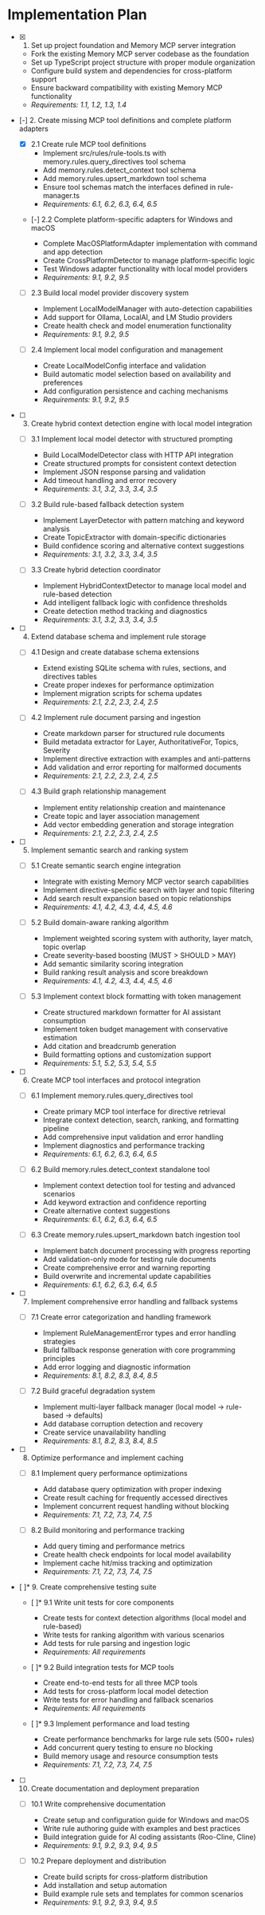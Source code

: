 # Implementation Plan

- [x] 1. Set up project foundation and Memory MCP server integration
  - Fork the existing Memory MCP server codebase as the foundation
  - Set up TypeScript project structure with proper module organization
  - Configure build system and dependencies for cross-platform support
  - Ensure backward compatibility with existing Memory MCP functionality
  - _Requirements: 1.1, 1.2, 1.3, 1.4_

- [-] 2. Create missing MCP tool definitions and complete platform adapters
  - [x] 2.1 Create rule MCP tool definitions
    - Implement src/rules/rule-tools.ts with memory.rules.query_directives tool schema
    - Add memory.rules.detect_context tool schema
    - Add memory.rules.upsert_markdown tool schema
    - Ensure tool schemas match the interfaces defined in rule-manager.ts
    - _Requirements: 6.1, 6.2, 6.3, 6.4, 6.5_

  - [-] 2.2 Complete platform-specific adapters for Windows and macOS




    - Complete MacOSPlatformAdapter implementation with command and app detection
    - Create CrossPlatformDetector to manage platform-specific logic
    - Test Windows adapter functionality with local model providers
    - _Requirements: 9.1, 9.2, 9.5_

  - [ ] 2.3 Build local model provider discovery system

    - Implement LocalModelManager with auto-detection capabilities
    - Add support for Ollama, LocalAI, and LM Studio providers
    - Create health check and model enumeration functionality
    - _Requirements: 9.1, 9.2, 9.5_

  - [ ] 2.4 Implement local model configuration and management

    - Create LocalModelConfig interface and validation
    - Build automatic model selection based on availability and preferences
    - Add configuration persistence and caching mechanisms
    - _Requirements: 9.1, 9.2, 9.5_

- [ ] 3. Create hybrid context detection engine with local model integration
  - [ ] 3.1 Implement local model detector with structured prompting
    - Build LocalModelDetector class with HTTP API integration
    - Create structured prompts for consistent context detection
    - Implement JSON response parsing and validation
    - Add timeout handling and error recovery
    - _Requirements: 3.1, 3.2, 3.3, 3.4, 3.5_

  - [ ] 3.2 Build rule-based fallback detection system
    - Implement LayerDetector with pattern matching and keyword analysis
    - Create TopicExtractor with domain-specific dictionaries
    - Build confidence scoring and alternative context suggestions
    - _Requirements: 3.1, 3.2, 3.3, 3.4, 3.5_

  - [ ] 3.3 Create hybrid detection coordinator
    - Implement HybridContextDetector to manage local model and rule-based detection
    - Add intelligent fallback logic with confidence thresholds
    - Create detection method tracking and diagnostics
    - _Requirements: 3.1, 3.2, 3.3, 3.4, 3.5_

- [ ] 4. Extend database schema and implement rule storage
  - [ ] 4.1 Design and create database schema extensions
    - Extend existing SQLite schema with rules, sections, and directives tables
    - Create proper indexes for performance optimization
    - Implement migration scripts for schema updates
    - _Requirements: 2.1, 2.2, 2.3, 2.4, 2.5_

  - [ ] 4.2 Implement rule document parsing and ingestion
    - Create markdown parser for structured rule documents
    - Build metadata extractor for Layer, AuthoritativeFor, Topics, Severity
    - Implement directive extraction with examples and anti-patterns
    - Add validation and error reporting for malformed documents
    - _Requirements: 2.1, 2.2, 2.3, 2.4, 2.5_

  - [ ] 4.3 Build graph relationship management
    - Implement entity relationship creation and maintenance
    - Create topic and layer association management
    - Add vector embedding generation and storage integration
    - _Requirements: 2.1, 2.2, 2.3, 2.4, 2.5_

- [ ] 5. Implement semantic search and ranking system
  - [ ] 5.1 Create semantic search engine integration
    - Integrate with existing Memory MCP vector search capabilities
    - Implement directive-specific search with layer and topic filtering
    - Add search result expansion based on topic relationships
    - _Requirements: 4.1, 4.2, 4.3, 4.4, 4.5, 4.6_

  - [ ] 5.2 Build domain-aware ranking algorithm
    - Implement weighted scoring system with authority, layer match, topic overlap
    - Create severity-based boosting (MUST > SHOULD > MAY)
    - Add semantic similarity scoring integration
    - Build ranking result analysis and score breakdown
    - _Requirements: 4.1, 4.2, 4.3, 4.4, 4.5, 4.6_

  - [ ] 5.3 Implement context block formatting with token management
    - Create structured markdown formatter for AI assistant consumption
    - Implement token budget management with conservative estimation
    - Add citation and breadcrumb generation
    - Build formatting options and customization support
    - _Requirements: 5.1, 5.2, 5.3, 5.4, 5.5_

- [ ] 6. Create MCP tool interfaces and protocol integration
  - [ ] 6.1 Implement memory.rules.query_directives tool
    - Create primary MCP tool interface for directive retrieval
    - Integrate context detection, search, ranking, and formatting pipeline
    - Add comprehensive input validation and error handling
    - Implement diagnostics and performance tracking
    - _Requirements: 6.1, 6.2, 6.3, 6.4, 6.5_

  - [ ] 6.2 Build memory.rules.detect_context standalone tool
    - Implement context detection tool for testing and advanced scenarios
    - Add keyword extraction and confidence reporting
    - Create alternative context suggestions
    - _Requirements: 6.1, 6.2, 6.3, 6.4, 6.5_

  - [ ] 6.3 Create memory.rules.upsert_markdown batch ingestion tool
    - Implement batch document processing with progress reporting
    - Add validation-only mode for testing rule documents
    - Create comprehensive error and warning reporting
    - Build overwrite and incremental update capabilities
    - _Requirements: 6.1, 6.2, 6.3, 6.4, 6.5_

- [ ] 7. Implement comprehensive error handling and fallback systems
  - [ ] 7.1 Create error categorization and handling framework
    - Implement RuleManagementError types and error handling strategies
    - Build fallback response generation with core programming principles
    - Add error logging and diagnostic information
    - _Requirements: 8.1, 8.2, 8.3, 8.4, 8.5_

  - [ ] 7.2 Build graceful degradation system
    - Implement multi-layer fallback manager (local model → rule-based → defaults)
    - Add database corruption detection and recovery
    - Create service unavailability handling
    - _Requirements: 8.1, 8.2, 8.3, 8.4, 8.5_

- [ ] 8. Optimize performance and implement caching
  - [ ] 8.1 Implement query performance optimizations
    - Add database query optimization with proper indexing
    - Create result caching for frequently accessed directives
    - Implement concurrent request handling without blocking
    - _Requirements: 7.1, 7.2, 7.3, 7.4, 7.5_

  - [ ] 8.2 Build monitoring and performance tracking
    - Add query timing and performance metrics
    - Create health check endpoints for local model availability
    - Implement cache hit/miss tracking and optimization
    - _Requirements: 7.1, 7.2, 7.3, 7.4, 7.5_

- [ ]* 9. Create comprehensive testing suite
  - [ ]* 9.1 Write unit tests for core components
    - Create tests for context detection algorithms (local model and rule-based)
    - Write tests for ranking algorithm with various scenarios
    - Add tests for rule parsing and ingestion logic
    - _Requirements: All requirements_

  - [ ]* 9.2 Build integration tests for MCP tools
    - Create end-to-end tests for all three MCP tools
    - Add tests for cross-platform local model detection
    - Write tests for error handling and fallback scenarios
    - _Requirements: All requirements_

  - [ ]* 9.3 Implement performance and load testing
    - Create performance benchmarks for large rule sets (500+ rules)
    - Add concurrent query testing to ensure no blocking
    - Build memory usage and resource consumption tests
    - _Requirements: 7.1, 7.2, 7.3, 7.4, 7.5_

- [ ] 10. Create documentation and deployment preparation
  - [ ] 10.1 Write comprehensive documentation
    - Create setup and configuration guide for Windows and macOS
    - Write rule authoring guide with examples and best practices
    - Build integration guide for AI coding assistants (Roo-Cline, Cline)
    - _Requirements: 9.1, 9.2, 9.3, 9.4, 9.5_

  - [ ] 10.2 Prepare deployment and distribution
    - Create build scripts for cross-platform distribution
    - Add installation and setup automation
    - Build example rule sets and templates for common scenarios
    - _Requirements: 9.1, 9.2, 9.3, 9.4, 9.5_